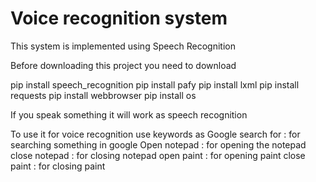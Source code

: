 # Voice recognition system

This system is implemented using Speech Recognition 

Before downloading this project you need to download

pip install speech_recognition
pip install pafy
pip install lxml
pip install requests
pip install webbrowser
pip install os

If you speak something it will work as speech recognition

To use it for voice recognition use keywords as
Google search for : for searching something in google
Open notepad : for opening the notepad
close notepad : for closing notepad
open paint : for opening paint
close paint : for closing paint
